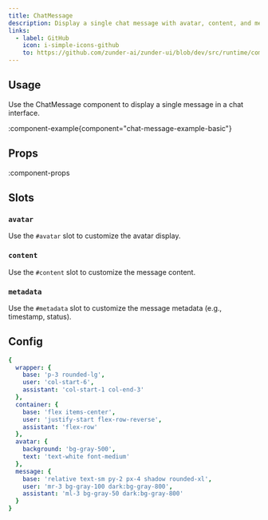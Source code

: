 ```yaml
---
title: ChatMessage
description: Display a single chat message with avatar, content, and metadata.
links:
  - label: GitHub
    icon: i-simple-icons-github
    to: https://github.com/zunder-ai/zunder-ui/blob/dev/src/runtime/components/chat/ChatMessage.vue
---
```


## Usage

Use the ChatMessage component to display a single message in a chat interface.

:component-example{component="chat-message-example-basic"}

## Props

:component-props

## Slots

### `avatar`

Use the `#avatar` slot to customize the avatar display.

### `content`

Use the `#content` slot to customize the message content.

### `metadata`

Use the `#metadata` slot to customize the message metadata (e.g., timestamp, status).

## Config


```yml
{
  wrapper: {
    base: 'p-3 rounded-lg',
    user: 'col-start-6',
    assistant: 'col-start-1 col-end-3'
  },
  container: {
    base: 'flex items-center',
    user: 'justify-start flex-row-reverse',
    assistant: 'flex-row'
  },
  avatar: {
    background: 'bg-gray-500',
    text: 'text-white font-medium'
  },
  message: {
    base: 'relative text-sm py-2 px-4 shadow rounded-xl',
    user: 'mr-3 bg-gray-100 dark:bg-gray-800',
    assistant: 'ml-3 bg-gray-50 dark:bg-gray-800'
  }
}
```